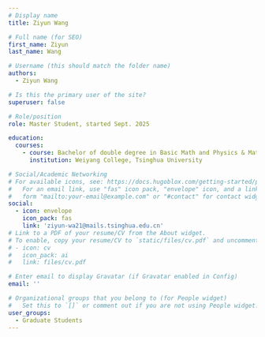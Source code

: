 ```yaml
---
# Display name
title: Ziyun Wang

# Full name (for SEO)
first_name: Ziyun
last_name: Wang

# Username (this should match the folder name)
authors:
  - Ziyun Wang

# Is this the primary user of the site?
superuser: false

# Role/position
role: Master Student, started Sept. 2025

education:
  courses:
    - course: Bachelor of double degree in Basic Math and Physics & Material Science and  Engineering
      institution: Weiyang College, Tsinghua University

# Social/Academic Networking
# For available icons, see: https://docs.hugoblox.com/getting-started/page-builder/#icons
#   For an email link, use "fas" icon pack, "envelope" icon, and a link in the
#   form "mailto:your-email@example.com" or "#contact" for contact widget.
social:
  - icon: envelope
    icon_pack: fas
    link: 'ziyun-wa21@mails.tsinghua.edu.cn'
# Link to a PDF of your resume/CV from the About widget.
# To enable, copy your resume/CV to `static/files/cv.pdf` and uncomment the lines below.
# - icon: cv
#   icon_pack: ai
#   link: files/cv.pdf

# Enter email to display Gravatar (if Gravatar enabled in Config)
email: ''

# Organizational groups that you belong to (for People widget)
#   Set this to `[]` or comment out if you are not using People widget.
user_groups:
  - Graduate Students
---
```


